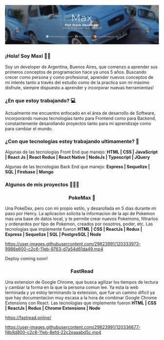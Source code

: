 ## [![stephen ajulu's header](https://github.com/MaxiSanchez600/MaxiSanchez600/blob/main/BannerHeader.PNG)](https://stephenajulu.com)


### ¡Hola! Soy Maxi 👊🏻

Soy un developer de Argentina, Buenos Aires, que comenzo a aprender sus primeros conceptos de programacion hace ya unos 5 años. Buscando crecer como persona y como profesional, aprender nuevos conceptos de mi interés tanto a través del estudio como de la practica son mi máximo disfrute, siempre dispuesto a aprender y incorporar nuevas herramientas!

### ¿En que estoy trabajando? 💻

Actualmente me encuentro enfocado en el área de desarrollo de Software, incorporando nuevas tecnologías tanto para Frontend como para Backend, constantemente desarollando proyectos tanto para mi aprendizaje como para cambiar el mundo.

### ¿Con que tecnologias estoy trabajando ultimamente? 🔧

Algunas de las tecnologías Front End que manejo:
<b>HTML | CSS | JavaScript | React Js | React Redux | React Native | NodeJs | Typescript | JQuery</b>

Algunas de las tecnologías Back End que manejo:
<b>Express | Sequelize | SQL | Firebase | Mongo</b>


### Algunos de mis proyectos 👩🏻‍💻

<h3 align="center">PokeMax 👾</h3>
<p>Una PokeDex, pero con mi propio estilo, y desarollada en 5 dias durante mi paso por Henry. La aplicacion solicita la informacion de la api de Pokemon mas una base de datos local, y te permite crear nuevos Pokemons, filtrarlos y ordenardos por tipo de Pokemon, creados por nosotros, poder, etc. Las tecnologias que implemente fueron <b>HTML | CSS | ReactJs | Redux | Express | Sequelize | SQL | PostgreSQL | Node</b> </p>


https://user-images.githubusercontent.com/29823991/120333973-9986e600-c2c6-11eb-9763-d7a54d61da49.mp4

<p>Deploy coming soon!</p>

<h3 align="center">FastRead </h3>
<p>Una extension de Google Chrome, que busca agilizar los tiempos de lectura y cambiar la forma en la que la persona comun lee. Ya esta la web terminada y yo estoy terminando la extension, que fue un camino dificil ya que hay documentacion muy escasa a la hora de combinar Google Chrome Extensions con React. Las tecnologias que implemente fueron  <b>HTML | CSS | ReactJs | Redux | Chrome Extensions | Node</b></p>

https://fastread.online/


https://user-images.githubusercontent.com/29823991/120336677-f4b9d800-c2c8-11eb-8efd-22c2eaaabd5c.mp4





